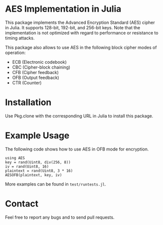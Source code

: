 # AES Implementation in Julia

This package implements the Advanced Encryption Standard (AES) cipher in Julia.
It supports 128-bit, 192-bit, and 256-bit keys.
Note that the implementation is not optimized with regard to performance or resistance to timing attacks.

This package also allows to use AES in the following block cipher modes of operation:

* ECB (Electronic codebook)
* CBC (Cipher-block chaining)
* CFB (Cipher feedback)
* OFB (Output feedback)
* CTR (Counter)

# Installation

Use Pkg.clone with the corresponding URL in Julia to install this package.

# Example Usage

The following code shows how to use AES in OFB mode for encryption.

~~~
using AES
key = rand(Uint8, div(256, 8))
iv = rand(Uint8, 16)
plaintext = rand(Uint8, 3 * 16)
AESOFB(plaintext, key, iv)
~~~

More examples can be found in `test/runtests.jl`.

# Contact

Feel free to report any bugs and to send pull requests.

